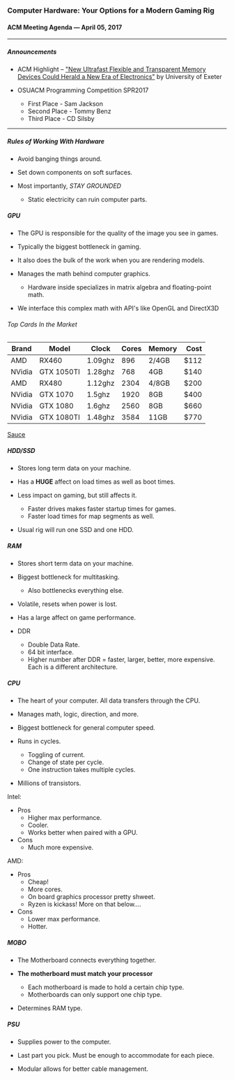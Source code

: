 ### Computer Hardware: Your Options for a Modern Gaming Rig

#### ACM Meeting Agenda — April 05, 2017

***

##### Announcements

- ACM Highlight – ["New Ultrafast Flexible and Transparent Memory Devices Could Herald a New Era of Electronics"](http://www.exeter.ac.uk/news/research/title_576570_en.html) by University of Exeter

- OSUACM Programming Competition SPR2017
  - First Place - Sam Jackson
  - Second Place - Tommy Benz
  - Third Place - CD Silsby

***

##### Rules of Working With Hardware

- Avoid banging things around.

- Set down components on soft surfaces.

- Most importantly, *STAY GROUNDED*
  - Static electricity can ruin computer parts.

##### GPU
  
- The GPU is responsible for the quality of the image you see in games.

- Typically the biggest bottleneck in gaming.

- It also does the bulk of the work when you are rendering models.

- Manages the math behind computer graphics.
  - Hardware inside specializes in matrix algebra and floating-point math.

- We interface this complex math with API's like OpenGL and DirectX3D

###### Top Cards In the Market
|Brand |Model     |Clock  |Cores|Memory|Cost|
|------|----------|-------|-----|------|---:|
|AMD   |RX460     |1.09ghz|896  |2/4GB |$112|
|NVidia|GTX 1050TI|1.28ghz|768  |4GB   |$140|
|AMD   |RX480     |1.12ghz|2304 |4/8GB |$200|
|NVidia|GTX 1070  |1.5ghz |1920 |8GB   |$400|
|NVidia|GTX 1080  |1.6ghz |2560 |8GB   |$660|
|NVidia|GTX 1080TI|1.48ghz|3584 |11GB  |$770|

[Sauce](http://www.tomshardware.com/reviews/best-gpus,4380.html)

##### HDD/SSD

- Stores long term data on your machine.

- Has a **HUGE** affect on load times as well as boot times.

- Less impact on gaming, but still affects it.
  - Faster drives makes faster startup times for games.
  - Faster load times for map segments as well.

- Usual rig will run one SSD and one HDD.

##### RAM

- Stores short term data on your machine.

- Biggest bottleneck for multitasking.
  - Also bottlenecks everything else.

- Volatile, resets when power is lost.

- Has a large affect on game performance.

- DDR
  - Double Data Rate.
  - 64 bit interface.
  - Higher number after DDR = faster, larger, better, more expensive. Each is a different architecture.

##### CPU

- The heart of your computer. All data transfers through the CPU.

- Manages math, logic, direction, and more.

- Biggest bottleneck for general computer speed.

- Runs in cycles.
  - Toggling of current.
  - Change of state per cycle.
  - One instruction takes multiple cycles.

- Millions of transistors.

Intel:
- Pros
  - Higher max performance.
  - Cooler.
  - Works better when paired with a GPU.
- Cons
  - Much more expensive.
  
AMD:
- Pros
  - Cheap!
  - More cores.
  - On board graphics processor pretty shweet.
  - Ryzen is kickass! More on that below....
- Cons
  - Lower max performance.
  - Hotter.
  
##### MOBO

- The Motherboard connects everything together.

- **The motherboard must match your processor**
  - Each motherboard is made to hold a certain chip type.
  - Motherboards can only support one chip type.

- Determines RAM type.

##### PSU

- Supplies power to the computer.

- Last part you pick. Must be enough to accommodate for each piece.

- Modular allows for better cable management.
